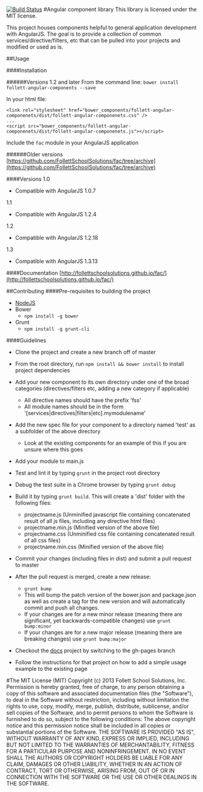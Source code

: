 [![Build Status](https://travis-ci.org/FollettSchoolSolutions/fac.png?branch=master)](https://travis-ci.org/FollettSchoolSolutions/fac)
#Angular component library
This library is licensed under the MIT license.

This project houses components helpful to general application development with AngularJS.  The goal is to provide a collection of common services/directive/filters, etc that can be pulled into your projects and modified or used as is.

##Usage

####Installation

######Versions 1.2 and later
From the command line: `bower install follett-angular-components --save`

In your html file:

    <link rel="stylesheet" href="bower_components/follett-angular-componenets/dist/follett-angular-componenets.css" />
    ...
    <script src="bower_components/follett-angular-componenets/dist/follett-angular-componenets.js"></script>

Include the `fac` module in your AngularJS application

######Older versions
[https://github.com/FollettSchoolSolutions/fac/tree/archive](https://github.com/FollettSchoolSolutions/fac/tree/archive)

####Versions
1.0

* Compatible with AngularJS 1.0.7

1.1

* Compatible with AngularJS 1.2.4

1.2

* Compatible with AngularJS 1.2.18

1.3

* Compatible with AngularJS 1.3.13

####Documentation
[http://follettschoolsolutions.github.io/fac/](http://follettschoolsolutions.github.io/fac/)

##Contributing
####Pre-requisites to building the project
* [NodeJS](http://nodejs.org/)
* Bower
  * `npm install -g bower`
* Grunt
  * `npm install -g grunt-cli`

####Guidelines

* Clone the project and create a new branch off of master
* From the root directory, run `npm install && bower install` to install project dependencies
* Add your new component to its own directory under one of the broad categories (directives/filters etc, adding a new category if applicable)
  * All directive names should have the prefix 'fss'
  * All module names should be in the form '[services|directives|filters|etc].mymodulename'
* Add the new spec file for your component to a directory named 'test' as a subfolder of the above directory
  * Look at the existing components for an example of this if you are unsure where this goes
* Add your module to main.js
* Test and lint it by typing `grunt` in the project root directory
* Debug the test suite in a Chrome browser by typing `grunt debug`
* Build it by typing `grunt build`. This will create a 'dist' folder with the following files:
  * projectname.js (Unminified javascript file containing concatenated result of all js files, including any directive html files)
  * projectname.min.js (Minified version of the above file)
  * projectname.css  (Unminified css file containing concatenated result of all css files)
  * projectname.min.css  (Minified version of the above file)
* Commit your changes (including files in dist) and submit a pull request to master
* After the pull request is merged, create a new release:
  * `grunt bump`
  * This will bump the patch version of the bower.json and package.json as well as create a tag for the new version and will automatically commit and push all changes.
  * If your changes are for a new minor release (meaning there are significant, yet backwards-compatible changes) use `grunt bump:minor`
  * If your changes are for a new major release (meaning there are breaking changes) use `grunt bump:major`

* Checkout the [docs](https://github.com/FollettSchoolSolutions/fac/tree/gh-pages) project by switching to the gh-pages branch
* Follow the instructions for that project on how to add a simple usage example to the existing page


#The MIT License (MIT)
Copyright (c) 2013 Follett School Solutions, Inc.
Permission is hereby granted, free of charge, to any person obtaining a copy
of this software and associated documentation files (the "Software"), to deal
in the Software without restriction, including without limitation the rights
to use, copy, modify, merge, publish, distribute, sublicense, and/or sell
copies of the Software, and to permit persons to whom the Software is
furnished to do so, subject to the following conditions:
The above copyright notice and this permission notice shall be included in
all copies or substantial portions of the Software.
THE SOFTWARE IS PROVIDED "AS IS", WITHOUT WARRANTY OF ANY KIND, EXPRESS OR
IMPLIED, INCLUDING BUT NOT LIMITED TO THE WARRANTIES OF MERCHANTABILITY,
FITNESS FOR A PARTICULAR PURPOSE AND NONINFRINGEMENT. IN NO EVENT SHALL THE
AUTHORS OR COPYRIGHT HOLDERS BE LIABLE FOR ANY CLAIM, DAMAGES OR OTHER
LIABILITY, WHETHER IN AN ACTION OF CONTRACT, TORT OR OTHERWISE, ARISING FROM,
OUT OF OR IN CONNECTION WITH THE SOFTWARE OR THE USE OR OTHER DEALINGS IN
THE SOFTWARE.

